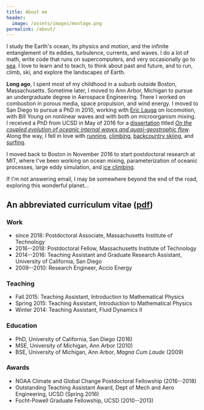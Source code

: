 ```yaml
---
title: About me
header:
  image: /assets/images/montage.png
permalink: /about/
---
```


I study the Earth's ocean, its physics and motion, and
the infinite entanglement of its eddies, turbulence, currents, and waves.
I do a lot of math, write code that runs on supercomputers, and 
very occasionally go to [sea].
I love to learn and to teach, to think about past and future, and to 
run, climb, ski, and explore the landscapes of Earth.

**Long ago**, I spent most of my childhood in a suburb 
outside Boston, Massachusetts. 
Sometime later, I moved to Ann Arbor, Michigan to pursue an undergraduate 
degree in Aerospace Engineering. 
There I worked on combustion in porous 
media, space propulsion, and wind energy. 
I moved to San Diego to pursue a PhD in 2010, working with [Eric Lauga]
on locomotion, with Bill Young on nonlinear waves and with both 
on microorganism mixing.
I received a PhD from UCSD in May of 2016 for a 
[dissertation] titled 
[*On the coupled evolution of oceanic internal waves and quasi-geostrophic flow*][proquest].
Along the way, I fell in love with [running], [climbing], 
[backcountry skiing], and [surfing].

I moved back to Boston in November 2016 to start postdoctoral research 
at MIT, where I've been working on ocean mixing, parameterization of 
oceanic processes, large eddy simulation, and [ice climbing].

If I'm not answering email, I may be somewhere beyond the end of the road, 
exploring this wonderful planet...

## An abbreviated curriculum vitae ([pdf][CV])

### Work

* since 2018: Postdoctoral Associate, Massachusetts Institute of Technology
* 2016--2018: Postdoctoral Fellow, Massachusetts Institute of Technology
* 2014--2016: Teaching Assistant and Graduate Research Assistant, University of California, San Diego
* 2009--2010: Research Engineer, Accio Energy

### Teaching

* Fall 2015: Teaching Assistant, Introduction to Mathematical Physics
* Spring 2015: Teaching Assistant, Introduction to Mathematical Physics 
* Winter 2014: Teaching Assistant, Fluid Dynamics II

### Education

* PhD, University of California, San Diego (2016) 
* MSE, University of Michigan, Ann Arbor (2010) 
* BSE, University of Michigan, Ann Arbor, *Magna Cum Laude* (2009)

### Awards

* NOAA Climate and Global Change Postdoctoral Fellowship (2016--2018)
* Outstanding Teaching Assistant Award, Dept of Mech and Aero Engineering, UCSD (Spring 2016)
* Focht-Powell Graduate Fellowship, UCSD (2010--2013)

[running]: https://www.instagram.com/p/BmtDWqkFima/
[climbing]: https://www.instagram.com/p/BJ3P3f5hi0_/
[backcountry skiing]: https://www.instagram.com/p/BBI_r4tjGXB/
[surfing]: https://www.instagram.com/p/BITANs6h1d2/
[sea]: https://www.instagram.com/p/BIVpnCXhKhW/
[ice climbing]: https://www.instagram.com/p/BrePE11hyYb/

[dissertation]: https://glwagner.github.io/publications#dissertation
[proquest]: https://search.proquest.com/openview/ef72173747526fae401cdbdbcfdfc224/1?pq-origsite=gscholar&cbl=18750&diss=y
[CV]: https://glwagner.github.io/assets/pdf/glwCv.pdf
[ever-changing currents]: http://oceanservice.noaa.gov/facts/eddy.html
[subsurface internal waves]: https://en.wikipedia.org/wiki/Internal_wave
[NOAA Climate & Global Change Postdoctoral Fellowship]: http://vsp.ucar.edu/cgc/current-awards-alumni 
[Raffaele Ferrari]: http://ferrari.mit.edu 
[Bill Young]: http://pordlabs.ucsd.edu/wryoung/
[Eric Lauga]: http://www.damtp.cam.ac.uk/user/lauga/
[bottom-enhanced ocean turbulence]: http://www.nature.com/nature/journal/v513/n7517/full/513179a.html
